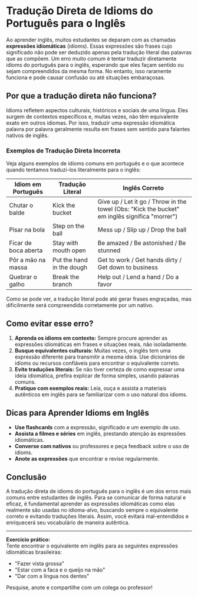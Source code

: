 # Tradução Direta de Idioms do Português para o Inglês

Ao aprender inglês, muitos estudantes se deparam com as chamadas **expressões idiomáticas** (idioms). Essas expressões são frases cujo significado não pode ser deduzido apenas pela tradução literal das palavras que as compõem. Um erro muito comum é tentar traduzir diretamente idioms do português para o inglês, esperando que eles façam sentido ou sejam compreendidos da mesma forma. No entanto, isso raramente funciona e pode causar confusão ou até situações embaraçosas.

## Por que a tradução direta não funciona?

Idioms refletem aspectos culturais, históricos e sociais de uma língua. Eles surgem de contextos específicos e, muitas vezes, não têm equivalente exato em outros idiomas. Por isso, traduzir uma expressão idiomática palavra por palavra geralmente resulta em frases sem sentido para falantes nativos de inglês.

### Exemplos de Tradução Direta Incorreta

Veja alguns exemplos de idioms comuns em português e o que acontece quando tentamos traduzi-los literalmente para o inglês:

| Idiom em Português | Tradução Literal | Inglês Correto |
|--------------------|------------------|----------------|
| Chutar o balde     | Kick the bucket  | Give up / Let it go / Throw in the towel (Obs: "Kick the bucket" em inglês significa "morrer") |
| Pisar na bola      | Step on the ball | Mess up / Slip up / Drop the ball |
| Ficar de boca aberta | Stay with mouth open | Be amazed / Be astonished / Be stunned |
| Pôr a mão na massa | Put the hand in the dough | Get to work / Get hands dirty / Get down to business |
| Quebrar o galho    | Break the branch | Help out / Lend a hand / Do a favor |

Como se pode ver, a tradução literal pode até gerar frases engraçadas, mas dificilmente será compreendida corretamente por um nativo.

## Como evitar esse erro?

1. **Aprenda os idioms em contexto:** Sempre procure aprender as expressões idiomáticas em frases e situações reais, não isoladamente.
2. **Busque equivalentes culturais:** Muitas vezes, o inglês tem uma expressão diferente para transmitir a mesma ideia. Use dicionários de idioms ou recursos confiáveis para encontrar o equivalente correto.
3. **Evite traduções literais:** Se não tiver certeza de como expressar uma ideia idiomática, prefira explicar de forma simples, usando palavras comuns.
4. **Pratique com exemplos reais:** Leia, ouça e assista a materiais autênticos em inglês para se familiarizar com o uso natural dos idioms.

## Dicas para Aprender Idioms em Inglês

- **Use flashcards** com a expressão, significado e um exemplo de uso.
- **Assista a filmes e séries** em inglês, prestando atenção às expressões idiomáticas.
- **Converse com nativos** ou professores e peça feedback sobre o uso de idioms.
- **Anote as expressões** que encontrar e revise regularmente.

## Conclusão

A tradução direta de idioms do português para o inglês é um dos erros mais comuns entre estudantes de inglês. Para se comunicar de forma natural e eficaz, é fundamental aprender as expressões idiomáticas como elas realmente são usadas no idioma-alvo, buscando sempre o equivalente correto e evitando traduções literais. Assim, você evitará mal-entendidos e enriquecerá seu vocabulário de maneira autêntica.

---

**Exercício prático:**  
Tente encontrar o equivalente em inglês para as seguintes expressões idiomáticas brasileiras:  
- "Fazer vista grossa"  
- "Estar com a faca e o queijo na mão"  
- "Dar com a língua nos dentes"  

Pesquise, anote e compartilhe com um colega ou professor!